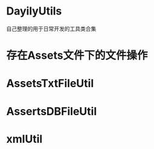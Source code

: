 # DayilyUtils

自己整理的用于日常开发的工具类合集

# 存在Assets文件下的文件操作
# AssetsTxtFileUtil
# AssertsDBFileUtil
# xmlUtil
